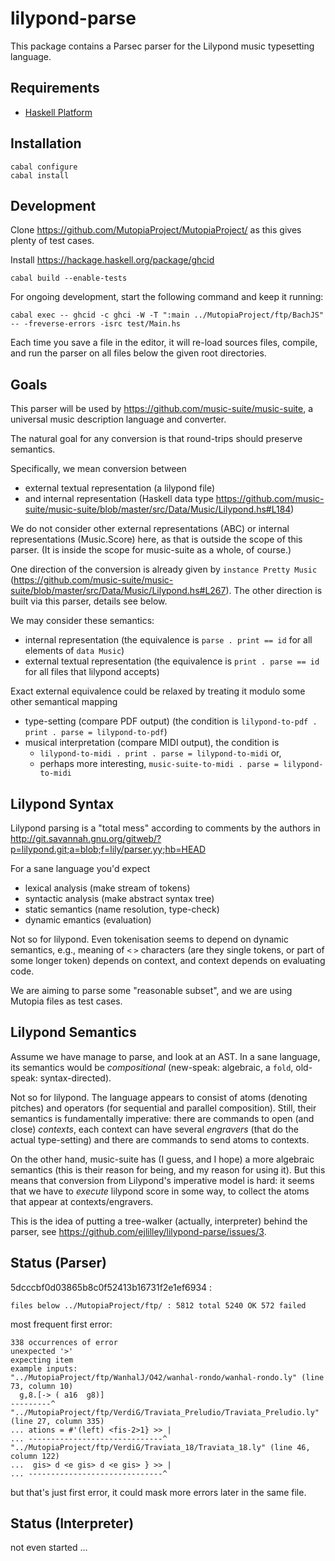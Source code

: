 # lilypond-parse

This package contains a Parsec parser for the Lilypond music typesetting language.

## Requirements

* [Haskell Platform](http://www.haskell.org/platform)

## Installation

```
cabal configure
cabal install
```

## Development

Clone https://github.com/MutopiaProject/MutopiaProject/
as this gives plenty of test cases.

Install https://hackage.haskell.org/package/ghcid

```
cabal build --enable-tests
```

For ongoing development, start the following command
and keep it running:
```
cabal exec -- ghcid -c ghci -W -T ":main ../MutopiaProject/ftp/BachJS" -- -freverse-errors -isrc test/Main.hs
```
Each time you save a file in the editor,
it will re-load sources files, compile,
and run the parser on all files
below the given root directories.

## Goals

This parser will be used by 
https://github.com/music-suite/music-suite,
a universal music description language and converter.

The natural goal for any conversion
is that round-trips should preserve semantics.

Specifically, we mean conversion between

* external textual representation (a lilypond file)
* and internal representation (Haskell data type
https://github.com/music-suite/music-suite/blob/master/src/Data/Music/Lilypond.hs#L184)

We do not consider other external representations (ABC)
or internal representations (Music.Score) here,
as that is outside the scope of this parser.
(It is inside the scope for music-suite as a whole, of course.)

One direction of the conversion
is already given by `instance Pretty Music`
(https://github.com/music-suite/music-suite/blob/master/src/Data/Music/Lilypond.hs#L267). The other direction is built
via this parser, details see below.

We may consider these semantics:

* internal representation
  (the equivalence is `parse . print == id`
  for all elements of `data Music`)
* external textual representation
  (the equivalence is `print . parse == id`
  for all files that lilypond accepts)

Exact external equivalence could be relaxed
by treating it modulo some other semantical mapping

* type-setting (compare PDF output)
  (the condition is `lilypond-to-pdf . print . parse = lilypond-to-pdf`)
* musical interpretation (compare MIDI output),
  the condition is
  * `lilypond-to-midi . print . parse = lilypond-to-midi` or,
  * perhaps more interesting,
  `music-suite-to-midi . parse = lilypond-to-midi`

## Lilypond Syntax

Lilypond parsing is a "total mess" according to comments
by the authors in http://git.savannah.gnu.org/gitweb/?p=lilypond.git;a=blob;f=lily/parser.yy;hb=HEAD

For a sane language you'd expect
* lexical analysis (make stream of tokens)
* syntactic analysis (make abstract syntax tree)
* static semantics (name resolution, type-check)
* dynamic emantics (evaluation)

Not so for lilypond. Even tokenisation seems to depend
on dynamic semantics, e.g., meaning of `<` `>` characters
(are they single tokens, or part of some longer token)
depends on context, and context depends on evaluating code.

We are aiming to parse some "reasonable subset",
and we are using Mutopia files as test cases.

## Lilypond Semantics

Assume we have manage to parse, and look at an AST.
In a sane language, its semantics would be *compositional*
(new-speak: algebraic, a `fold`, old-speak: syntax-directed).

Not so for lilypond. The language appears to consist
of atoms (denoting pitches) and operators
(for sequential and parallel composition).
Still, their semantics is fundamentally imperative:
there are commands to open (and close) *contexts*,
each context can have several *engravers*
(that do the actual type-setting)
and there are commands to send atoms to contexts.

On the other hand, music-suite has (I guess, and I hope)
a more algebraic semantics (this is their reason for being,
and my reason for using it). But this means that
conversion from Lilypond's imperative model is hard:
it seems that we have to *execute* lilypond score in some way,
to collect the atoms that appear at contexts/engravers.

This is the idea of putting a tree-walker
(actually, interpreter) behind the parser,
see https://github.com/ejlilley/lilypond-parse/issues/3.

## Status (Parser)

5dcccbf0d03865b8c0f52413b16731f2e1ef6934 :

```
files below ../MutopiaProject/ftp/ : 5812 total 5240 OK 572 failed
```
most frequent first error:
```
338 occurrences of error
unexpected '>'
expecting item
example inputs:
"../MutopiaProject/ftp/WanhalJ/O42/wanhal-rondo/wanhal-rondo.ly" (line 73, column 10)
  g,8.[-> ( a16  g8)]
---------^
"../MutopiaProject/ftp/VerdiG/Traviata_Preludio/Traviata_Preludio.ly" (line 27, column 335)
... ations = #'(left) <fis-2>1} >> |
... ------------------------------^
"../MutopiaProject/ftp/VerdiG/Traviata_18/Traviata_18.ly" (line 46, column 122)
...  gis> d <e gis> d <e gis> } >> |
... ------------------------------^

```
but that's just first error, it could mask more errors later in the same file.

## Status (Interpreter)

not even started ...
